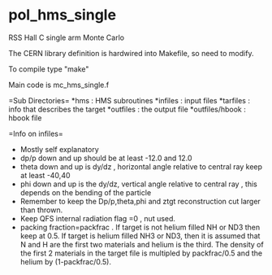 pol_hms_single
==============

RSS Hall C single arm Monte Carlo 

The CERN library definition is hardwired into Makefile, so
need to modify.

To compile type "make"

Main code is mc_hms_single.f

=Sub Directories=
*hms  : HMS subroutines
*infiles : input files
*tarfiles : info that describes the target
*outfiles : the output file 
*outfiles/hbook : hbook file

=Info on infiles=
* Mostly self explanatory
* dp/p down and up should be at least -12.0 and 12.0 
* theta down and up is dy/dz , horizontal angle relative to central ray keep at least -40,40
* phi down and up is the dy/dz, vertical angle relative to central ray , this depends on the bending of the particle
* Remember to keep the Dp/p,theta,phi and ztgt reconstruction cut larger than thrown. 
* Keep QFS internal radiation flag =0 , nut used.
* packing fraction=packfrac . If target is not helium filled NH or ND3 
then keep at 0.5. If target is helium filled NH3 or ND3, then 
it is assumed that N and H are the first two materials and helium is
the third. The density of the first 2 materials in the target file is multipled  by packfrac/0.5 and the helium by (1-packfrac/0.5).  